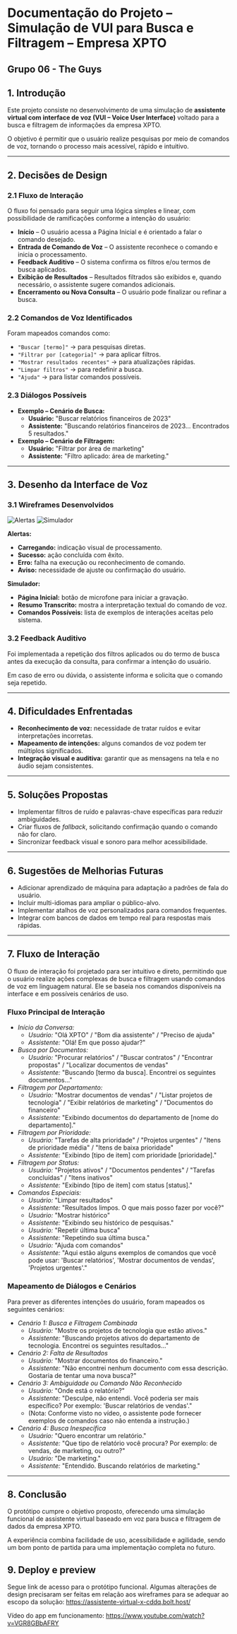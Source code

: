 # Documentação do Projeto – Simulação de VUI para Busca e Filtragem – Empresa XPTO
## Grupo 06 - The Guys

## 1. Introdução

Este projeto consiste no desenvolvimento de uma simulação de **assistente virtual com interface de voz (VUI – Voice User Interface)** voltado para a busca e filtragem de informações da empresa XPTO.

O objetivo é permitir que o usuário realize pesquisas por meio de comandos de voz, tornando o processo mais acessível, rápido e intuitivo.

---

## 2. Decisões de Design

### 2.1 Fluxo de Interação

O fluxo foi pensado para seguir uma lógica simples e linear, com possibilidade de ramificações conforme a intenção do usuário:

* **Início** – O usuário acessa a Página Inicial e é orientado a falar o comando desejado.
* **Entrada de Comando de Voz** – O assistente reconhece o comando e inicia o processamento.
* **Feedback Auditivo** – O sistema confirma os filtros e/ou termos de busca aplicados.
* **Exibição de Resultados** – Resultados filtrados são exibidos e, quando necessário, o assistente sugere comandos adicionais.
* **Encerramento ou Nova Consulta** – O usuário pode finalizar ou refinar a busca.

### 2.2 Comandos de Voz Identificados

Foram mapeados comandos como:

* `"Buscar [termo]"` → para pesquisas diretas.
* `"Filtrar por [categoria]"` → para aplicar filtros.
* `"Mostrar resultados recentes"` → para atualizações rápidas.
* `"Limpar filtros"` → para redefinir a busca.
* `"Ajuda"` → para listar comandos possíveis.

### 2.3 Diálogos Possíveis

* **Exemplo – Cenário de Busca:**
    * **Usuário:** "Buscar relatórios financeiros de 2023"
    * **Assistente:** "Buscando relatórios financeiros de 2023… Encontrados 5 resultados."
* **Exemplo – Cenário de Filtragem:**
    * **Usuário:** "Filtrar por área de marketing"
    * **Assistente:** "Filtro aplicado: área de marketing."

---

## 3. Desenho da Interface de Voz

### 3.1 Wireframes Desenvolvidos
![Alertas](assets/Alertas.png)
![Simulador](assets/Simulador.png)



**Alertas:**
* **Carregando:** indicação visual de processamento.
* **Sucesso:** ação concluída com êxito.
* **Erro:** falha na execução ou reconhecimento de comando.
* **Aviso:** necessidade de ajuste ou confirmação do usuário.

**Simulador:**
* **Página Inicial:** botão de microfone para iniciar a gravação.
* **Resumo Transcrito:** mostra a interpretação textual do comando de voz.
* **Comandos Possíveis:** lista de exemplos de interações aceitas pelo sistema.

### 3.2 Feedback Auditivo

Foi implementada a repetição dos filtros aplicados ou do termo de busca antes da execução da consulta, para confirmar a intenção do usuário.

Em caso de erro ou dúvida, o assistente informa e solicita que o comando seja repetido.

---

## 4. Dificuldades Enfrentadas

* **Reconhecimento de voz:** necessidade de tratar ruídos e evitar interpretações incorretas.
* **Mapeamento de intenções:** alguns comandos de voz podem ter múltiplos significados.
* **Integração visual e auditiva:** garantir que as mensagens na tela e no áudio sejam consistentes.

---

## 5. Soluções Propostas

* Implementar filtros de ruído e palavras-chave específicas para reduzir ambiguidades.
* Criar fluxos de _fallback_, solicitando confirmação quando o comando não for claro.
* Sincronizar feedback visual e sonoro para melhor acessibilidade.

---

## 6. Sugestões de Melhorias Futuras

* Adicionar aprendizado de máquina para adaptação a padrões de fala do usuário.
* Incluir multi-idiomas para ampliar o público-alvo.
* Implementar atalhos de voz personalizados para comandos frequentes.
* Integrar com bancos de dados em tempo real para respostas mais rápidas.

---

## 7. Fluxo de Interação

O fluxo de interação foi projetado para ser intuitivo e direto, permitindo que o usuário realize ações complexas de busca e filtragem usando comandos de voz em linguagem natural. Ele se baseia nos comandos disponíveis na interface e em possíveis cenários de uso.

### Fluxo Principal de Interação

* *Início da Conversa:*
    * *Usuário:* "Olá XPTO" / "Bom dia assistente" / "Preciso de ajuda"
    * *Assistente:* "Olá! Em que posso ajudar?"
* *Busca por Documentos:*
    * *Usuário:* "Procurar relatórios" / "Buscar contratos" / "Encontrar propostas" / "Localizar documentos de vendas"
    * *Assistente:* "Buscando [termo da busca]. Encontrei os seguintes documentos..."
* *Filtragem por Departamento:*
    * *Usuário:* "Mostrar documentos de vendas" / "Listar projetos de tecnologia" / "Exibir relatórios de marketing" / "Documentos do financeiro"
    * *Assistente:* "Exibindo documentos do departamento de [nome do departamento]."
* *Filtragem por Prioridade:*
    * *Usuário:* "Tarefas de alta prioridade" / "Projetos urgentes" / "Itens de prioridade média" / "Itens de baixa prioridade"
    * *Assistente:* "Exibindo [tipo de item] com prioridade [prioridade]."
* *Filtragem por Status:*
    * *Usuário:* "Projetos ativos" / "Documentos pendentes" / "Tarefas concluídas" / "Itens inativos"
    * *Assistente:* "Exibindo [tipo de item] com status [status]."
* *Comandos Especiais:*
    * *Usuário:* "Limpar resultados"
    * *Assistente:* "Resultados limpos. O que mais posso fazer por você?"
    * *Usuário:* "Mostrar histórico"
    * *Assistente:* "Exibindo seu histórico de pesquisas."
    * *Usuário:* "Repetir última busca"
    * *Assistente:* "Repetindo sua última busca."
    * *Usuário:* "Ajuda com comandos"
    * *Assistente:* "Aqui estão alguns exemplos de comandos que você pode usar: 'Buscar relatórios', 'Mostrar documentos de vendas', 'Projetos urgentes'."

### Mapeamento de Diálogos e Cenários

Para prever as diferentes intenções do usuário, foram mapeados os seguintes cenários:

* *Cenário 1: Busca e Filtragem Combinada*
    * *Usuário:* "Mostre os projetos de tecnologia que estão ativos."
    * *Assistente:* "Buscando projetos ativos do departamento de tecnologia. Encontrei os seguintes resultados..."
* *Cenário 2: Falta de Resultados*
    * *Usuário:* "Mostrar documentos do financeiro."
    * *Assistente:* "Não encontrei nenhum documento com essa descrição. Gostaria de tentar uma nova busca?"
* *Cenário 3: Ambiguidade ou Comando Não Reconhecido*
    * *Usuário:* "Onde está o relatório?"
    * *Assistente:* "Desculpe, não entendi. Você poderia ser mais específico? Por exemplo: 'Buscar relatórios de vendas'."
    * (Nota: Conforme visto no vídeo, o assistente pode fornecer exemplos de comandos caso não entenda a instrução.)
* *Cenário 4: Busca Inespecífica*
    * *Usuário:* "Quero encontrar um relatório."
    * *Assistente:* "Que tipo de relatório você procura? Por exemplo: de vendas, de marketing, ou outro?"
    * *Usuário:* "De marketing."
    * *Assistente:* "Entendido. Buscando relatórios de marketing."

---

## 8. Conclusão

O protótipo cumpre o objetivo proposto, oferecendo uma simulação funcional de assistente virtual baseado em voz para busca e filtragem de dados da empresa XPTO.

A experiência combina facilidade de uso, acessibilidade e agilidade, sendo um bom ponto de partida para uma implementação completa no futuro.

## 9. Deploy e preview
Segue link de acesso para o protótipo funcional. Algumas alterações de design precisaram ser feitas em relação aos wireframes para se adequar ao escopo da solução:
https://assistente-virtual-x-cddq.bolt.host/

Vídeo do app em funcionamento: https://www.youtube.com/watch?v=VGR8GBbAFRY
